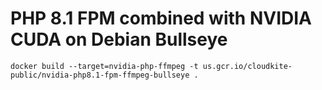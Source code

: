 # PHP 8.1 FPM combined with NVIDIA CUDA on Debian Bullseye

```shell
docker build --target=nvidia-php-ffmpeg -t us.gcr.io/cloudkite-public/nvidia-php8.1-fpm-ffmpeg-bullseye .
```
